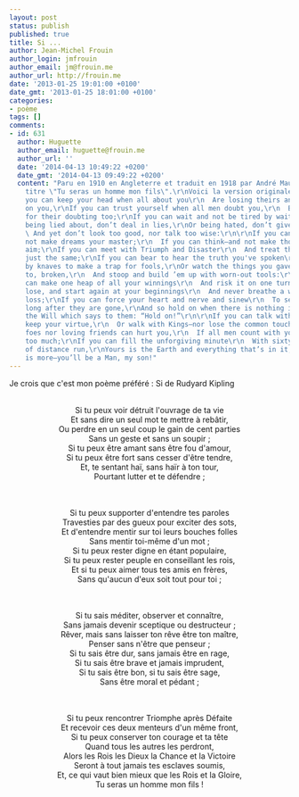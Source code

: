 ```yaml
---
layout: post
status: publish
published: true
title: Si ...
author: Jean-Michel Frouin
author_login: jmfrouin
author_email: jm@frouin.me
author_url: http://frouin.me
date: '2013-01-25 19:01:00 +0100'
date_gmt: '2013-01-25 18:01:00 +0100'
categories:
- poème
tags: []
comments:
- id: 631
  author: Huguette
  author_email: huguette@frouin.me
  author_url: ''
  date: '2014-04-13 10:49:22 +0200'
  date_gmt: '2014-04-13 09:49:22 +0200'
  content: "Paru en 1910 en Angleterre et traduit en 1918 par André Maurois sous le
    titre \"Tu seras un homme mon fils\".\r\nVoici la version originale:\r\nIF\r\nIf
    you can keep your head when all about you\r\n  Are losing theirs and blaming it
    on you,\r\nIf you can trust yourself when all men doubt you,\r\n  But make allowance
    for their doubting too;\r\nIf you can wait and not be tired by waiting,\r\n  Or
    being lied about, don’t deal in lies,\r\nOr being hated, don’t give way to hating,\r\n
    \ And yet don’t look too good, nor talk too wise:\r\n\r\nIf you can dream—and
    not make dreams your master;\r\n  If you can think—and not make thoughts your
    aim;\r\nIf you can meet with Triumph and Disaster\r\n  And treat those two impostors
    just the same;\r\nIf you can bear to hear the truth you've spoken\r\n  Twisted
    by knaves to make a trap for fools,\r\nOr watch the things you gave your life
    to, broken,\r\n  And stoop and build ’em up with worn-out tools:\r\n\r\nIf you
    can make one heap of all your winnings\r\n  And risk it on one turn of pitch-and-toss,\r\nAnd
    lose, and start again at your beginnings\r\n  And never breathe a word about your
    loss;\r\nIf you can force your heart and nerve and sinew\r\n  To serve your turn
    long after they are gone,\r\nAnd so hold on when there is nothing in you\r\n  Except
    the Will which says to them: “Hold on!”\r\n\r\nIf you can talk with crowds and
    keep your virtue,\r\n  Or walk with Kings—nor lose the common touch,\r\nIf neither
    foes nor loving friends can hurt you,\r\n  If all men count with you, but none
    too much;\r\nIf you can fill the unforgiving minute\r\n  With sixty seconds’ worth
    of distance run,\r\nYours is the Earth and everything that’s in it,\r\n  And—which
    is more—you’ll be a Man, my son!"
---
```

<p>Je crois que c'est mon poème préféré : Si de Rudyard Kipling</p>
<!--more-->
<p>
<center><br />
Si tu peux voir détruit l'ouvrage de ta vie<br />
Et sans dire un seul mot te mettre à rebâtir,<br />
Ou perdre en un seul coup le gain de cent parties<br />
Sans un geste et sans un soupir ;<br />
Si tu peux être amant sans être fou d'amour,<br />
Si tu peux être fort sans cesser d'être tendre,<br />
Et, te sentant haï, sans haïr à ton tour,<br />
Pourtant lutter et te défendre ;<br />
</center><br />
</p>
<p>
<center><br />
Si tu peux supporter d'entendre tes paroles<br />
Travesties par des gueux pour exciter des sots,<br />
Et d'entendre mentir sur toi leurs bouches folles<br />
Sans mentir toi-même d'un mot ;<br />
Si tu peux rester digne en étant populaire,<br />
Si tu peux rester peuple en conseillant les rois,<br />
Et si tu peux aimer tous tes amis en frères,<br />
Sans qu'aucun d'eux soit tout pour toi ;<br />
</center><br />
</p>
<p>
<center><br />
Si tu sais méditer, observer et connaître,<br />
Sans jamais devenir sceptique ou destructeur ;<br />
Rêver, mais sans laisser ton rêve être ton maître,<br />
Penser sans n'être que penseur ;<br />
Si tu sais être dur, sans jamais être en rage,<br />
Si tu sais être brave et jamais imprudent,<br />
Si tu sais être bon, si tu sais être sage,<br />
Sans être moral et pédant ;<br />
</center><br />
</p>
<p>
<center><br />
Si tu peux rencontrer Triomphe après Défaite<br />
Et recevoir ces deux menteurs d'un même front,<br />
Si tu peux conserver ton courage et ta tête<br />
Quand tous les autres les perdront,<br />
Alors les Rois les Dieux la Chance et la Victoire<br />
Seront à tout jamais tes esclaves soumis,<br />
Et, ce qui vaut bien mieux que les Rois et la Gloire,<br />
Tu seras un homme mon fils !<br />
</center><br />
</p>
<!-- Matomo -->
<script type="text/javascript">
  var _paq = window._paq || [];
  /* tracker methods like "setCustomDimension" should be called before "trackPageView" */
  _paq.push(['trackPageView']);
  _paq.push(['enableLinkTracking']);
  (function() {
    var u="//stats.frouin.me/";
    _paq.push(['setTrackerUrl', u+'matomo.php']);
    _paq.push(['setSiteId', '1']);
    var d=document, g=d.createElement('script'), s=d.getElementsByTagName('script')[0];
    g.type='text/javascript'; g.async=true; g.defer=true; g.src=u+'matomo.js'; s.parentNode.insertBefore(g,s);
  })();
</script>
<!-- End Matomo Code -->
